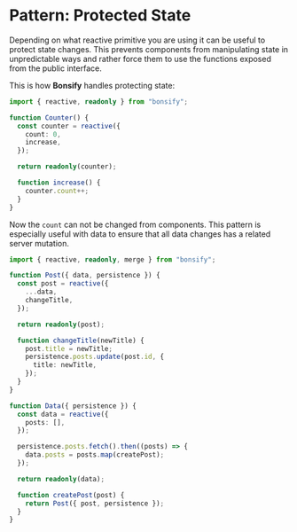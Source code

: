 # Pattern: Protected State

Depending on what reactive primitive you are using it can be useful to protect state changes. This prevents components from manipulating state in unpredictable ways and rather force them to use the functions exposed from the public interface.

This is how **Bonsify** handles protecting state:

```ts
import { reactive, readonly } from "bonsify";

function Counter() {
  const counter = reactive({
    count: 0,
    increase,
  });

  return readonly(counter);

  function increase() {
    counter.count++;
  }
}
```

Now the `count` can not be changed from components. This pattern is especially useful with data to ensure that all data changes has a related server mutation.

```ts
import { reactive, readonly, merge } from "bonsify";

function Post({ data, persistence }) {
  const post = reactive({
    ...data,
    changeTitle,
  });

  return readonly(post);

  function changeTitle(newTitle) {
    post.title = newTitle;
    persistence.posts.update(post.id, {
      title: newTitle,
    });
  }
}

function Data({ persistence }) {
  const data = reactive({
    posts: [],
  });

  persistence.posts.fetch().then((posts) => {
    data.posts = posts.map(createPost);
  });

  return readonly(data);

  function createPost(post) {
    return Post({ post, persistence });
  }
}
```
